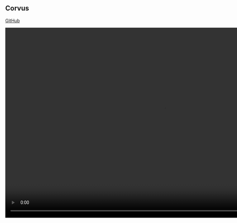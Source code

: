 ## Corvus

<a href='https://github.com/aaron-boyd/Corvus'>GitHub</a>

<video width='1000' height='600' autoplay>
  <source src="videos/corvus_demo_3D_apple.mp4" type="video/mp4">
  Your browser does not support the video tag.
</video>
